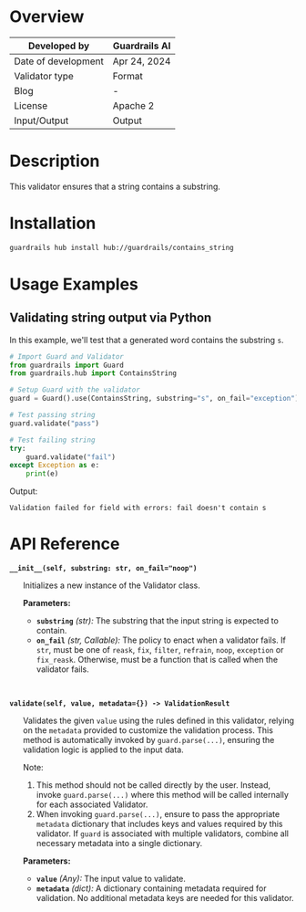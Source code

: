 # Overview
| Developed by | Guardrails AI |
| --- | --- |
| Date of development | Apr 24, 2024 |
| Validator type | Format |
| Blog | - |
| License | Apache 2 |
| Input/Output | Output |

# Description

This validator ensures that a string contains a substring.

# Installation

```bash
guardrails hub install hub://guardrails/contains_string
```

# Usage Examples
## Validating string output via Python

In this example, we'll test that a generated word contains the substring `s`.

```python
# Import Guard and Validator
from guardrails import Guard
from guardrails.hub import ContainsString

# Setup Guard with the validator
guard = Guard().use(ContainsString, substring="s", on_fail="exception")

# Test passing string
guard.validate("pass")

# Test failing string
try:
    guard.validate("fail")
except Exception as e:
    print(e)
```
Output:
```console
Validation failed for field with errors: fail doesn't contain s
```

# API Reference

**`__init__(self, substring: str, on_fail="noop")`**
<ul>

Initializes a new instance of the Validator class.

**Parameters:**

- **`substring`** *(str):* The substring that the input string is expected to contain.
- **`on_fail`** *(str, Callable):* The policy to enact when a validator fails. If `str`, must be one of `reask`, `fix`, `filter`, `refrain`, `noop`, `exception` or `fix_reask`. Otherwise, must be a function that is called when the validator fails.

</ul>

<br>

**`validate(self, value, metadata={}) -> ValidationResult`**

<ul>

Validates the given `value` using the rules defined in this validator, relying on the `metadata` provided to customize the validation process. This method is automatically invoked by `guard.parse(...)`, ensuring the validation logic is applied to the input data.

Note:

1. This method should not be called directly by the user. Instead, invoke `guard.parse(...)` where this method will be called internally for each associated Validator.
2. When invoking `guard.parse(...)`, ensure to pass the appropriate `metadata` dictionary that includes keys and values required by this validator. If `guard` is associated with multiple validators, combine all necessary metadata into a single dictionary.

**Parameters:**

- **`value`** *(Any):* The input value to validate.
- **`metadata`** *(dict):* A dictionary containing metadata required for validation. No additional metadata keys are needed for this validator.

</ul>